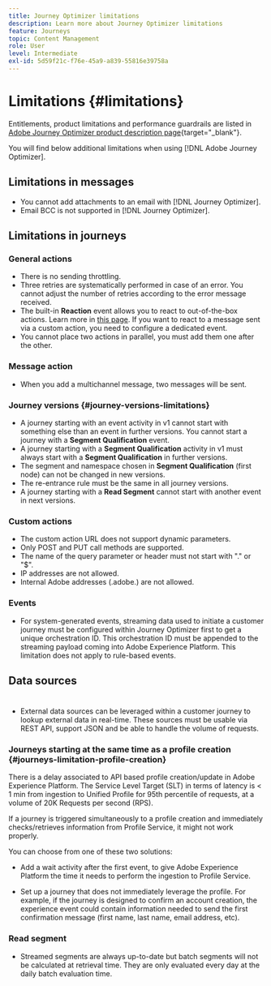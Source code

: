 ```yaml
---
title: Journey Optimizer limitations
description: Learn more about Journey Optimizer limitations
feature: Journeys
topic: Content Management
role: User
level: Intermediate
exl-id: 5d59f21c-f76e-45a9-a839-55816e39758a
---
```

# Limitations {#limitations}

Entitlements, product limitations and performance guardrails are listed in[ Adobe Journey Optimizer product description page](https://helpx.adobe.com/legal/product-descriptions/adobe-journey-optimizer.html){target="_blank"}.

You will find below additional limitations when using [!DNL Adobe Journey Optimizer].

## Limitations in messages

* You cannot add attachments to an email with [!DNL Journey Optimizer].
* Email BCC is not supported in [!DNL Journey Optimizer].

## Limitations in journeys

### General actions

* There is no sending throttling. 
* Three retries are systematically performed in case of an error. You cannot adjust the number of retries according to the error message received. 
* The built-in **Reaction** event allows you to react to out-of-the-box actions. Learn more in [this page](building-journeys/reaction-events.md). If you want to react to a message sent via a custom action, you need to configure a dedicated event. 
* You cannot place two actions in parallel, you must add them one after the other.

### Message action

* When you add a multichannel message, two messages will be sent.

### Journey versions {#journey-versions-limitations}

* A journey starting with an event activity in v1 cannot start with something else than an event in further versions. You cannot start a journey with a **Segment Qualification** event. 
* A journey starting with a **Segment Qualification** activity in v1 must always start with a **Segment Qualification** in further versions. 
* The segment and namespace chosen in **Segment Qualification** (first node) can not be changed in new versions.
* The re-entrance rule must be the same in all journey versions.
* A journey starting with a **Read Segment** cannot start with another event in next versions.
 
### Custom actions

* The custom action URL does not support dynamic parameters. 
* Only POST and PUT call methods are supported. 
* The name of the query parameter or header must not start with "." or "$". 
* IP addresses are not allowed. 
* Internal Adobe addresses (.adobe.) are not allowed.
 
### Events

* For system-generated events, streaming data used to initiate a customer journey must be configured within Journey Optimizer first to get a unique orchestration ID. This orchestration ID must be appended to the streaming payload coming into Adobe Experience Platform. This limitation does not apply to rule-based events.
 
## Data sources
#
* External data sources can be leveraged within a customer journey to lookup external data in real-time. These sources must be usable via REST API, support JSON and be able to handle the volume of requests.

### Journeys starting at the same time as a profile creation {#journeys-limitation-profile-creation}
 
There is a delay associated to API based profile creation/update in Adobe Experience Platform. The Service Level Target (SLT) in terms of latency is < 1 min from ingestion to Unified Profile for 95th percentile of requests, at a volume of 20K Requests per second (RPS).

If a journey is triggered simultaneously to a profile creation and immediately checks/retrieves information from Profile Service, it might not work properly.

You can choose from one of these two solutions:

* Add a wait activity after the first event, to give Adobe Experience Platform the time it needs to perform the ingestion to Profile Service.

* Set up a journey that does not immediately leverage the profile. For example, if the journey is designed to confirm an account creation, the experience event could contain information needed to send the first confirmation message (first name, last name, email address, etc). 

### Read segment

* Streamed segments are always up-to-date but batch segments will not be calculated at retrieval time. They are only evaluated every day at the daily batch evaluation time.
